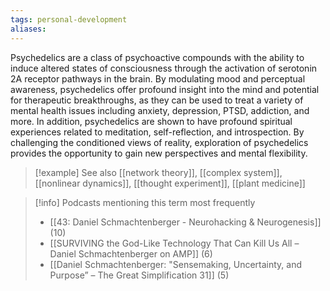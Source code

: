```yaml
---
tags: personal-development
aliases:
---
```


Psychedelics are a class of psychoactive compounds with the ability to induce altered states of consciousness through the activation of serotonin 2A receptor pathways in the brain. By modulating mood and perceptual awareness, psychedelics offer profound insight into the mind and potential for therapeutic breakthroughs, as they can be used to treat a variety of mental health issues including anxiety, depression, PTSD, addiction, and more. In addition, psychedelics are shown to have profound spiritual experiences related to meditation, self-reflection, and introspection. By challenging the conditioned views of reality, exploration of psychedelics provides the opportunity to gain new perspectives and mental flexibility.

> [!example] See also
> [[network theory]], [[complex system]], [[nonlinear dynamics]], [[thought experiment]], [[plant medicine]]

> [!info] Podcasts mentioning this term most frequently
> * [[43: Daniel Schmachtenberger - Neurohacking & Neurogenesis]] (10)
> * [[SURVIVING the God-Like Technology That Can Kill Us All – Daniel Schmachtenberger on AMP]] (6)
> * [[Daniel Schmachtenberger: "Sensemaking, Uncertainty, and Purpose” – The Great Simplification 31]] (5)